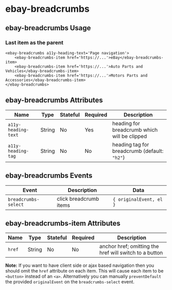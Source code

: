 # ebay-breadcrumbs

## ebay-breadcrumbs Usage

### Last item as the parent

```marko
<ebay-breadcrumbs a11y-heading-text='Page navigation'>
    <ebay-breadcrumbs-item href='https://...'>eBay</ebay-breadcrumbs-item>
    <ebay-breadcrumbs-item href='https://...'>Auto Parts and Vehicles</ebay-breadcrumbs-item>
    <ebay-breadcrumbs-item href='https://...'>Motors Parts and Accessories</ebay-breadcrumbs-item>
</ebay-breadcrumbs>
```

## ebay-breadcrumbs Attributes

Name | Type | Stateful | Required | Description
--- | --- | --- | --- | ---
`a11y-heading-text` | String | No | Yes | heading for breadcrumb which will be clipped
`a11y-heading-tag` | String | No | No | heading tag for breadcrumb (default: `"h2"`)

## ebay-breadcrumbs Events

Event | Description | Data
--- | --- | ---
`breadcrumbs-select` | click breadcrumb items | `{ originalEvent, el }`

## ebay-breadcrumbs-item Attributes

Name | Type | Stateful | Required | Description
--- | --- | --- | --- | ---
`href` | String | No | No | anchor href; omitting the href will switch to a button

**Note:** If you want to have client side or ajax based navigation then you should omit the `href` attribute on each item. This will cause each item to be `<button>` instead of an `<a>`. Alternatively you can manually `preventDefault` the provided `originalEvent` on the `breadcrumbs-select` event.

